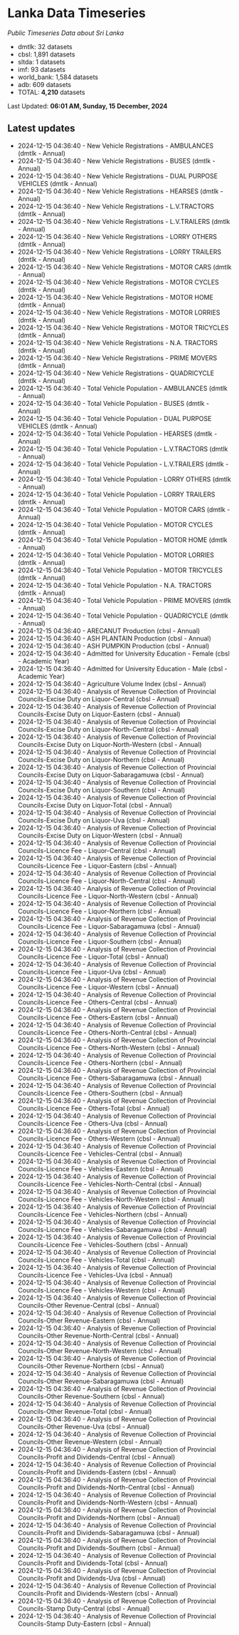 # Lanka Data Timeseries
*Public Timeseries Data about Sri Lanka*

* dmtlk: 32 datasets
* cbsl: 1,891 datasets
* sltda: 1 datasets
* imf: 93 datasets
* world_bank: 1,584 datasets
* adb: 609 datasets
* TOTAL: **4,210** datasets

Last Updated: **06:01 AM, Sunday, 15 December, 2024**

## Latest updates

* 2024-12-15 04:36:40 - New Vehicle Registrations - AMBULANCES (dmtlk - Annual)
* 2024-12-15 04:36:40 - New Vehicle Registrations - BUSES (dmtlk - Annual)
* 2024-12-15 04:36:40 - New Vehicle Registrations - DUAL PURPOSE VEHICLES (dmtlk - Annual)
* 2024-12-15 04:36:40 - New Vehicle Registrations - HEARSES (dmtlk - Annual)
* 2024-12-15 04:36:40 - New Vehicle Registrations - L.V.TRACTORS (dmtlk - Annual)
* 2024-12-15 04:36:40 - New Vehicle Registrations - L.V.TRAILERS (dmtlk - Annual)
* 2024-12-15 04:36:40 - New Vehicle Registrations - LORRY OTHERS (dmtlk - Annual)
* 2024-12-15 04:36:40 - New Vehicle Registrations - LORRY TRAILERS (dmtlk - Annual)
* 2024-12-15 04:36:40 - New Vehicle Registrations - MOTOR CARS (dmtlk - Annual)
* 2024-12-15 04:36:40 - New Vehicle Registrations - MOTOR CYCLES (dmtlk - Annual)
* 2024-12-15 04:36:40 - New Vehicle Registrations - MOTOR HOME (dmtlk - Annual)
* 2024-12-15 04:36:40 - New Vehicle Registrations - MOTOR LORRIES (dmtlk - Annual)
* 2024-12-15 04:36:40 - New Vehicle Registrations - MOTOR TRICYCLES (dmtlk - Annual)
* 2024-12-15 04:36:40 - New Vehicle Registrations - N.A. TRACTORS (dmtlk - Annual)
* 2024-12-15 04:36:40 - New Vehicle Registrations - PRIME MOVERS (dmtlk - Annual)
* 2024-12-15 04:36:40 - New Vehicle Registrations - QUADRICYCLE (dmtlk - Annual)
* 2024-12-15 04:36:40 - Total Vehicle Population - AMBULANCES (dmtlk - Annual)
* 2024-12-15 04:36:40 - Total Vehicle Population - BUSES (dmtlk - Annual)
* 2024-12-15 04:36:40 - Total Vehicle Population - DUAL PURPOSE VEHICLES (dmtlk - Annual)
* 2024-12-15 04:36:40 - Total Vehicle Population - HEARSES (dmtlk - Annual)
* 2024-12-15 04:36:40 - Total Vehicle Population - L.V.TRACTORS (dmtlk - Annual)
* 2024-12-15 04:36:40 - Total Vehicle Population - L.V.TRAILERS (dmtlk - Annual)
* 2024-12-15 04:36:40 - Total Vehicle Population - LORRY OTHERS (dmtlk - Annual)
* 2024-12-15 04:36:40 - Total Vehicle Population - LORRY TRAILERS (dmtlk - Annual)
* 2024-12-15 04:36:40 - Total Vehicle Population - MOTOR CARS (dmtlk - Annual)
* 2024-12-15 04:36:40 - Total Vehicle Population - MOTOR CYCLES (dmtlk - Annual)
* 2024-12-15 04:36:40 - Total Vehicle Population - MOTOR HOME (dmtlk - Annual)
* 2024-12-15 04:36:40 - Total Vehicle Population - MOTOR LORRIES (dmtlk - Annual)
* 2024-12-15 04:36:40 - Total Vehicle Population - MOTOR TRICYCLES (dmtlk - Annual)
* 2024-12-15 04:36:40 - Total Vehicle Population - N.A. TRACTORS (dmtlk - Annual)
* 2024-12-15 04:36:40 - Total Vehicle Population - PRIME MOVERS (dmtlk - Annual)
* 2024-12-15 04:36:40 - Total Vehicle Population - QUADRICYCLE (dmtlk - Annual)
* 2024-12-15 04:36:40 - ARECANUT Production (cbsl - Annual)
* 2024-12-15 04:36:40 - ASH PLANTAIN Production (cbsl - Annual)
* 2024-12-15 04:36:40 - ASH PUMPKIN Production (cbsl - Annual)
* 2024-12-15 04:36:40 - Admitted for University Education - Female (cbsl - Academic Year)
* 2024-12-15 04:36:40 - Admitted for University Education - Male (cbsl - Academic Year)
* 2024-12-15 04:36:40 - Agriculture Volume Index (cbsl - Annual)
* 2024-12-15 04:36:40 - Analysis of Revenue Collection of Provincial Councils-Excise Duty on Liquor-Central (cbsl - Annual)
* 2024-12-15 04:36:40 - Analysis of Revenue Collection of Provincial Councils-Excise Duty on Liquor-Eastern (cbsl - Annual)
* 2024-12-15 04:36:40 - Analysis of Revenue Collection of Provincial Councils-Excise Duty on Liquor-North-Central (cbsl - Annual)
* 2024-12-15 04:36:40 - Analysis of Revenue Collection of Provincial Councils-Excise Duty on Liquor-North-Western (cbsl - Annual)
* 2024-12-15 04:36:40 - Analysis of Revenue Collection of Provincial Councils-Excise Duty on Liquor-Northern (cbsl - Annual)
* 2024-12-15 04:36:40 - Analysis of Revenue Collection of Provincial Councils-Excise Duty on Liquor-Sabaragamuwa (cbsl - Annual)
* 2024-12-15 04:36:40 - Analysis of Revenue Collection of Provincial Councils-Excise Duty on Liquor-Southern (cbsl - Annual)
* 2024-12-15 04:36:40 - Analysis of Revenue Collection of Provincial Councils-Excise Duty on Liquor-Total (cbsl - Annual)
* 2024-12-15 04:36:40 - Analysis of Revenue Collection of Provincial Councils-Excise Duty on Liquor-Uva (cbsl - Annual)
* 2024-12-15 04:36:40 - Analysis of Revenue Collection of Provincial Councils-Excise Duty on Liquor-Western (cbsl - Annual)
* 2024-12-15 04:36:40 - Analysis of Revenue Collection of Provincial Councils-Licence Fee - Liquor-Central (cbsl - Annual)
* 2024-12-15 04:36:40 - Analysis of Revenue Collection of Provincial Councils-Licence Fee - Liquor-Eastern (cbsl - Annual)
* 2024-12-15 04:36:40 - Analysis of Revenue Collection of Provincial Councils-Licence Fee - Liquor-North-Central (cbsl - Annual)
* 2024-12-15 04:36:40 - Analysis of Revenue Collection of Provincial Councils-Licence Fee - Liquor-North-Western (cbsl - Annual)
* 2024-12-15 04:36:40 - Analysis of Revenue Collection of Provincial Councils-Licence Fee - Liquor-Northern (cbsl - Annual)
* 2024-12-15 04:36:40 - Analysis of Revenue Collection of Provincial Councils-Licence Fee - Liquor-Sabaragamuwa (cbsl - Annual)
* 2024-12-15 04:36:40 - Analysis of Revenue Collection of Provincial Councils-Licence Fee - Liquor-Southern (cbsl - Annual)
* 2024-12-15 04:36:40 - Analysis of Revenue Collection of Provincial Councils-Licence Fee - Liquor-Total (cbsl - Annual)
* 2024-12-15 04:36:40 - Analysis of Revenue Collection of Provincial Councils-Licence Fee - Liquor-Uva (cbsl - Annual)
* 2024-12-15 04:36:40 - Analysis of Revenue Collection of Provincial Councils-Licence Fee - Liquor-Western (cbsl - Annual)
* 2024-12-15 04:36:40 - Analysis of Revenue Collection of Provincial Councils-Licence Fee - Others-Central (cbsl - Annual)
* 2024-12-15 04:36:40 - Analysis of Revenue Collection of Provincial Councils-Licence Fee - Others-Eastern (cbsl - Annual)
* 2024-12-15 04:36:40 - Analysis of Revenue Collection of Provincial Councils-Licence Fee - Others-North-Central (cbsl - Annual)
* 2024-12-15 04:36:40 - Analysis of Revenue Collection of Provincial Councils-Licence Fee - Others-North-Western (cbsl - Annual)
* 2024-12-15 04:36:40 - Analysis of Revenue Collection of Provincial Councils-Licence Fee - Others-Northern (cbsl - Annual)
* 2024-12-15 04:36:40 - Analysis of Revenue Collection of Provincial Councils-Licence Fee - Others-Sabaragamuwa (cbsl - Annual)
* 2024-12-15 04:36:40 - Analysis of Revenue Collection of Provincial Councils-Licence Fee - Others-Southern (cbsl - Annual)
* 2024-12-15 04:36:40 - Analysis of Revenue Collection of Provincial Councils-Licence Fee - Others-Total (cbsl - Annual)
* 2024-12-15 04:36:40 - Analysis of Revenue Collection of Provincial Councils-Licence Fee - Others-Uva (cbsl - Annual)
* 2024-12-15 04:36:40 - Analysis of Revenue Collection of Provincial Councils-Licence Fee - Others-Western (cbsl - Annual)
* 2024-12-15 04:36:40 - Analysis of Revenue Collection of Provincial Councils-Licence Fee - Vehicles-Central (cbsl - Annual)
* 2024-12-15 04:36:40 - Analysis of Revenue Collection of Provincial Councils-Licence Fee - Vehicles-Eastern (cbsl - Annual)
* 2024-12-15 04:36:40 - Analysis of Revenue Collection of Provincial Councils-Licence Fee - Vehicles-North-Central (cbsl - Annual)
* 2024-12-15 04:36:40 - Analysis of Revenue Collection of Provincial Councils-Licence Fee - Vehicles-North-Western (cbsl - Annual)
* 2024-12-15 04:36:40 - Analysis of Revenue Collection of Provincial Councils-Licence Fee - Vehicles-Northern (cbsl - Annual)
* 2024-12-15 04:36:40 - Analysis of Revenue Collection of Provincial Councils-Licence Fee - Vehicles-Sabaragamuwa (cbsl - Annual)
* 2024-12-15 04:36:40 - Analysis of Revenue Collection of Provincial Councils-Licence Fee - Vehicles-Southern (cbsl - Annual)
* 2024-12-15 04:36:40 - Analysis of Revenue Collection of Provincial Councils-Licence Fee - Vehicles-Total (cbsl - Annual)
* 2024-12-15 04:36:40 - Analysis of Revenue Collection of Provincial Councils-Licence Fee - Vehicles-Uva (cbsl - Annual)
* 2024-12-15 04:36:40 - Analysis of Revenue Collection of Provincial Councils-Licence Fee - Vehicles-Western (cbsl - Annual)
* 2024-12-15 04:36:40 - Analysis of Revenue Collection of Provincial Councils-Other Revenue-Central (cbsl - Annual)
* 2024-12-15 04:36:40 - Analysis of Revenue Collection of Provincial Councils-Other Revenue-Eastern (cbsl - Annual)
* 2024-12-15 04:36:40 - Analysis of Revenue Collection of Provincial Councils-Other Revenue-North-Central (cbsl - Annual)
* 2024-12-15 04:36:40 - Analysis of Revenue Collection of Provincial Councils-Other Revenue-North-Western (cbsl - Annual)
* 2024-12-15 04:36:40 - Analysis of Revenue Collection of Provincial Councils-Other Revenue-Northern (cbsl - Annual)
* 2024-12-15 04:36:40 - Analysis of Revenue Collection of Provincial Councils-Other Revenue-Sabaragamuwa (cbsl - Annual)
* 2024-12-15 04:36:40 - Analysis of Revenue Collection of Provincial Councils-Other Revenue-Southern (cbsl - Annual)
* 2024-12-15 04:36:40 - Analysis of Revenue Collection of Provincial Councils-Other Revenue-Total (cbsl - Annual)
* 2024-12-15 04:36:40 - Analysis of Revenue Collection of Provincial Councils-Other Revenue-Uva (cbsl - Annual)
* 2024-12-15 04:36:40 - Analysis of Revenue Collection of Provincial Councils-Other Revenue-Western (cbsl - Annual)
* 2024-12-15 04:36:40 - Analysis of Revenue Collection of Provincial Councils-Profit and Dividends-Central (cbsl - Annual)
* 2024-12-15 04:36:40 - Analysis of Revenue Collection of Provincial Councils-Profit and Dividends-Eastern (cbsl - Annual)
* 2024-12-15 04:36:40 - Analysis of Revenue Collection of Provincial Councils-Profit and Dividends-North-Central (cbsl - Annual)
* 2024-12-15 04:36:40 - Analysis of Revenue Collection of Provincial Councils-Profit and Dividends-North-Western (cbsl - Annual)
* 2024-12-15 04:36:40 - Analysis of Revenue Collection of Provincial Councils-Profit and Dividends-Northern (cbsl - Annual)
* 2024-12-15 04:36:40 - Analysis of Revenue Collection of Provincial Councils-Profit and Dividends-Sabaragamuwa (cbsl - Annual)
* 2024-12-15 04:36:40 - Analysis of Revenue Collection of Provincial Councils-Profit and Dividends-Southern (cbsl - Annual)
* 2024-12-15 04:36:40 - Analysis of Revenue Collection of Provincial Councils-Profit and Dividends-Total (cbsl - Annual)
* 2024-12-15 04:36:40 - Analysis of Revenue Collection of Provincial Councils-Profit and Dividends-Uva (cbsl - Annual)
* 2024-12-15 04:36:40 - Analysis of Revenue Collection of Provincial Councils-Profit and Dividends-Western (cbsl - Annual)
* 2024-12-15 04:36:40 - Analysis of Revenue Collection of Provincial Councils-Stamp Duty-Central (cbsl - Annual)
* 2024-12-15 04:36:40 - Analysis of Revenue Collection of Provincial Councils-Stamp Duty-Eastern (cbsl - Annual)